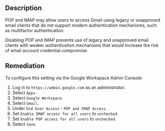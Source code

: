 ## Description

POP and IMAP may allow users to access Gmail using legacy or unapproved email clients that do not support modern authentication mechanisms, such as multifactor authentication.

Disabling POP and IMAP prevents use of legacy and unapproved email clients with weaker authentication mechanisms that would increase the risk of email account credential compromise.

## Remediation

To configure this setting via the Google Workspace Admin Console:

1. Log in to `https://admin.google.com` as an administrator.
2. Select `Apps`.
3. Select `Google Workspace`.
4. Select `Gmail`.
5. Under `End User Access` - `POP and IMAP Access`.
6. Set `Enable IMAP access for all users` to `unchecked`.
7. Set `Enable POP access for all users` to `unchecked`.
8. Select `Save`.
